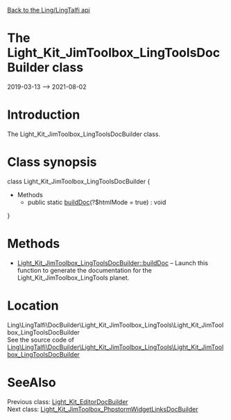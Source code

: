 [Back to the Ling/LingTalfi api](https://github.com/lingtalfi/LingTalfi/blob/master/doc/api/Ling/LingTalfi.md)



The Light_Kit_JimToolbox_LingToolsDocBuilder class
================
2019-03-13 --> 2021-08-02






Introduction
============

The Light_Kit_JimToolbox_LingToolsDocBuilder class.



Class synopsis
==============


class <span class="pl-k">Light_Kit_JimToolbox_LingToolsDocBuilder</span>  {

- Methods
    - public static [buildDoc](https://github.com/lingtalfi/LingTalfi/blob/master/doc/api/Ling/LingTalfi/DocBuilder/Light_Kit_JimToolbox_LingTools/Light_Kit_JimToolbox_LingToolsDocBuilder/buildDoc.md)(?$htmlMode = true) : void

}






Methods
==============

- [Light_Kit_JimToolbox_LingToolsDocBuilder::buildDoc](https://github.com/lingtalfi/LingTalfi/blob/master/doc/api/Ling/LingTalfi/DocBuilder/Light_Kit_JimToolbox_LingTools/Light_Kit_JimToolbox_LingToolsDocBuilder/buildDoc.md) &ndash; Launch this function to generate the documentation for the Light_Kit_JimToolbox_LingTools planet.





Location
=============
Ling\LingTalfi\DocBuilder\Light_Kit_JimToolbox_LingTools\Light_Kit_JimToolbox_LingToolsDocBuilder<br>
See the source code of [Ling\LingTalfi\DocBuilder\Light_Kit_JimToolbox_LingTools\Light_Kit_JimToolbox_LingToolsDocBuilder](https://github.com/lingtalfi/LingTalfi/blob/master/DocBuilder/Light_Kit_JimToolbox_LingTools/Light_Kit_JimToolbox_LingToolsDocBuilder.php)



SeeAlso
==============
Previous class: [Light_Kit_EditorDocBuilder](https://github.com/lingtalfi/LingTalfi/blob/master/doc/api/Ling/LingTalfi/DocBuilder/Light_Kit_Editor/Light_Kit_EditorDocBuilder.md)<br>Next class: [Light_Kit_JimToolbox_PhpstormWidgetLinksDocBuilder](https://github.com/lingtalfi/LingTalfi/blob/master/doc/api/Ling/LingTalfi/DocBuilder/Light_Kit_JimToolbox_PhpstormWidgetLinks/Light_Kit_JimToolbox_PhpstormWidgetLinksDocBuilder.md)<br>
